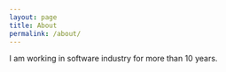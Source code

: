```yaml
---
layout: page
title: About
permalink: /about/
---
```


I am working in software industry for more than 10 years.

